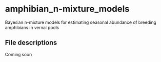 # amphibian_n-mixture_models
Bayesian n-mixture models for estimating seasonal abundance of breeding amphibians in vernal pools

## File descriptions
Coming soon
